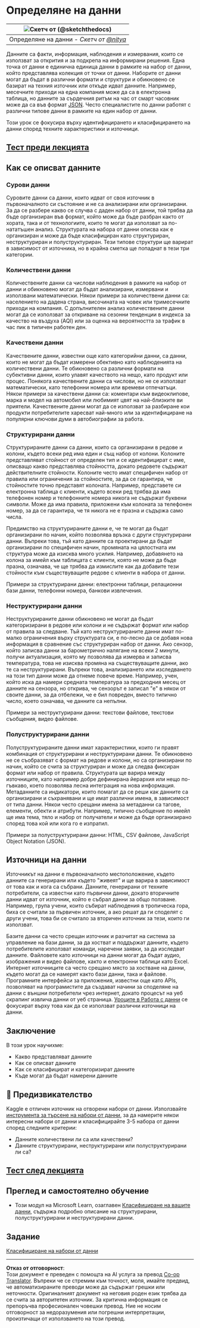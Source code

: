 <!--
CO_OP_TRANSLATOR_METADATA:
{
  "original_hash": "12339119c0165da569a93ddba05f9339",
  "translation_date": "2025-09-05T18:51:20+00:00",
  "source_file": "1-Introduction/03-defining-data/README.md",
  "language_code": "bg"
}
-->
# Определяне на данни

|![ Скетч от [(@sketchthedocs)](https://sketchthedocs.dev) ](../../sketchnotes/03-DefiningData.png)|
|:---:|
|Определяне на данни - _Скетч от [@nitya](https://twitter.com/nitya)_ |

Данните са факти, информация, наблюдения и измервания, които се използват за открития и за подкрепа на информирани решения. Една точка от данни е единична единица данни в рамките на набор от данни, който представлява колекция от точки от данни. Наборите от данни могат да бъдат в различни формати и структури и обикновено се базират на техния източник или откъде идват данните. Например, месечните приходи на една компания може да са в електронна таблица, но данните за сърдечния ритъм на час от смарт часовник може да са във формат [JSON](https://stackoverflow.com/a/383699). Често специалистите по данни работят с различни типове данни в рамките на един набор от данни.

Този урок се фокусира върху идентифицирането и класифицирането на данни според техните характеристики и източници.

## [Тест преди лекцията](https://ff-quizzes.netlify.app/en/ds/quiz/4)

## Как се описват данните

### Сурови данни
Суровите данни са данни, които идват от своя източник в първоначалното си състояние и не са анализирани или организирани. За да се разбере какво се случва с даден набор от данни, той трябва да бъде организиран във формат, който може да бъде разбран както от хората, така и от технологиите, които те могат да използват за по-нататъшен анализ. Структурата на набора от данни описва как е организиран и може да бъде класифициран като структуриран, неструктуриран и полуструктуриран. Тези типове структури ще варират в зависимост от източника, но в крайна сметка ще попаднат в тези три категории.

### Количествени данни
Количествените данни са числови наблюдения в рамките на набор от данни и обикновено могат да бъдат анализирани, измервани и използвани математически. Някои примери за количествени данни са: населението на дадена страна, височината на човек или тримесечните приходи на компания. С допълнителен анализ количествените данни могат да се използват за откриване на сезонни тенденции в индекса за качество на въздуха (AQI) или за оценка на вероятността за трафик в час пик в типичен работен ден.

### Качествени данни
Качествените данни, известни още като категорийни данни, са данни, които не могат да бъдат измерени обективно като наблюденията на количествени данни. Те обикновено са различни формати на субективни данни, които улавят качеството на нещо, като продукт или процес. Понякога качествените данни са числови, но не се използват математически, като телефонни номера или времеви отпечатъци. Някои примери за качествени данни са: коментари към видеоклипове, марка и модел на автомобил или любимият цвят на най-близките ви приятели. Качествените данни могат да се използват за разбиране кои продукти потребителите харесват най-много или за идентифициране на популярни ключови думи в автобиографии за работа.

### Структурирани данни
Структурираните данни са данни, които са организирани в редове и колони, където всеки ред има един и същ набор от колони. Колоните представляват стойност от определен тип и се идентифицират с име, описващо какво представлява стойността, докато редовете съдържат действителните стойности. Колоните често имат специфичен набор от правила или ограничения за стойностите, за да се гарантира, че стойностите точно представят колоната. Например, представете си електронна таблица с клиенти, където всеки ред трябва да има телефонен номер и телефонните номера никога не съдържат буквени символи. Може да има правила, приложени към колоната за телефонен номер, за да се гарантира, че тя никога не е празна и съдържа само числа.

Предимство на структурираните данни е, че те могат да бъдат организирани по начин, който позволява връзка с други структурирани данни. Въпреки това, тъй като данните са проектирани да бъдат организирани по специфичен начин, промяната на цялостната им структура може да изисква много усилия. Например, добавянето на колона за имейл към таблицата с клиенти, която не може да бъде празна, означава, че ще трябва да измислите как да добавите тези стойности към съществуващите редове с клиенти в набора от данни.

Примери за структурирани данни: електронни таблици, релационни бази данни, телефонни номера, банкови извлечения.

### Неструктурирани данни
Неструктурираните данни обикновено не могат да бъдат категоризирани в редове или колони и не съдържат формат или набор от правила за следване. Тъй като неструктурираните данни имат по-малко ограничения върху структурата си, е по-лесно да се добавя нова информация в сравнение със структуриран набор от данни. Ако сензор, който записва данни за барометрично налягане на всеки 2 минути, получи актуализация, която му позволява да измерва и записва температура, това не изисква промяна на съществуващите данни, ако те са неструктурирани. Въпреки това, анализирането или изследването на този тип данни може да отнеме повече време. Например, учен, който иска да намери средната температура за предходния месец от данните на сензора, но открива, че сензорът е записал "e" в някои от своите данни, за да отбележи, че е бил повреден, вместо типично число, което означава, че данните са непълни.

Примери за неструктурирани данни: текстови файлове, текстови съобщения, видео файлове.

### Полуструктурирани данни
Полуструктурираните данни имат характеристики, които ги правят комбинация от структурирани и неструктурирани данни. Те обикновено не се съобразяват с формат на редове и колони, но са организирани по начин, който се счита за структуриран и може да следва фиксиран формат или набор от правила. Структурата ще варира между източниците, като например добре дефинирана йерархия или нещо по-гъвкаво, което позволява лесна интеграция на нова информация. Метаданните са индикатори, които помагат да се реши как данните са организирани и съхранявани и ще имат различни имена, в зависимост от типа данни. Някои често срещани имена за метаданни са тагове, елементи, обекти и атрибути. Например, типично съобщение по имейл ще има тема, тяло и набор от получатели и може да бъде организирано според това кой или кога го е изпратил.

Примери за полуструктурирани данни: HTML, CSV файлове, JavaScript Object Notation (JSON).

## Източници на данни

Източникът на данни е първоначалното местоположение, където данните са генерирани или където "живеят" и ще варира в зависимост от това как и кога са събрани. Данните, генерирани от техните потребители, са известни като първични данни, докато вторичните данни идват от източник, който е събрал данни за общо ползване. Например, група учени, които събират наблюдения в тропическа гора, биха се считали за първичен източник, а ако решат да ги споделят с други учени, това би се считало за вторичен източник за тези, които ги използват.

Базите данни са често срещан източник и разчитат на система за управление на бази данни, за да хостват и поддържат данните, където потребителите използват команди, наречени заявки, за да изследват данните. Файловете като източници на данни могат да бъдат аудио, изображения и видео файлове, както и електронни таблици като Excel. Интернет източниците са често срещано място за хостване на данни, където могат да се намерят както бази данни, така и файлове. Програмните интерфейси за приложения, известни още като APIs, позволяват на програмистите да създават начини за споделяне на данни с външни потребители чрез интернет, докато процесът на уеб скрапинг извлича данни от уеб страница. [Уроците в Работа с данни](../../../../../../../../../2-Working-With-Data) се фокусират върху това как да се използват различни източници на данни.

## Заключение

В този урок научихме:

- Какво представляват данните
- Как се описват данните
- Как се класифицират и категоризират данните
- Къде могат да бъдат намерени данните

## 🚀 Предизвикателство

Kaggle е отличен източник на отворени набори от данни. Използвайте [инструмента за търсене на набори от данни](https://www.kaggle.com/datasets), за да намерите някои интересни набори от данни и класифицирайте 3-5 набора от данни според следните критерии:

- Данните количествени ли са или качествени?
- Данните структурирани, неструктурирани или полуструктурирани ли са?

## [Тест след лекцията](https://ff-quizzes.netlify.app/en/ds/quiz/5)

## Преглед и самостоятелно обучение

- Този модул на Microsoft Learn, озаглавен [Класифициране на вашите данни](https://docs.microsoft.com/en-us/learn/modules/choose-storage-approach-in-azure/2-classify-data), съдържа подробно описание на структурирани, полуструктурирани и неструктурирани данни.

## Задание

[Класифициране на набори от данни](assignment.md)

---

**Отказ от отговорност**:  
Този документ е преведен с помощта на AI услуга за превод [Co-op Translator](https://github.com/Azure/co-op-translator). Въпреки че се стремим към точност, моля, имайте предвид, че автоматизираните преводи може да съдържат грешки или неточности. Оригиналният документ на неговия роден език трябва да се счита за авторитетен източник. За критична информация се препоръчва професионален човешки превод. Ние не носим отговорност за недоразумения или погрешни интерпретации, произтичащи от използването на този превод.